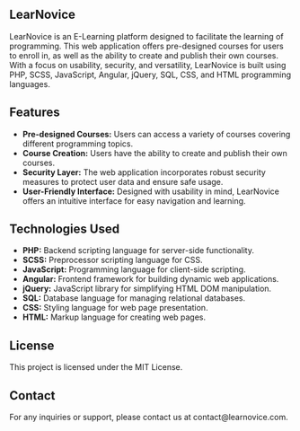 <h2><b>LearNovice</b></h2>
LearNovice is an E-Learning platform designed to facilitate the learning of programming. This web application offers pre-designed courses for users to enroll in, as well as the ability to create and publish their own courses. With a focus on usability, security, and versatility, LearNovice is built using PHP, SCSS, JavaScript, Angular, jQuery, SQL, CSS, and HTML programming languages.

<h2><b>Features</b></h2>
<ul type="disc">
<li><b>Pre-designed Courses:</b> Users can access a variety of courses covering different programming topics.</li>
<li><b>Course Creation:</b> Users have the ability to create and publish their own courses.</li>
<li><b>Security Layer:</b> The web application incorporates robust security measures to protect user data and ensure safe usage.</li>
<li><b>User-Friendly Interface:</b> Designed with usability in mind, LearNovice offers an intuitive interface for easy navigation and learning.</li>
</ul>
<h2><b>Technologies Used</b></h2>
<ul type="disc">
<li><b>PHP:</b> Backend scripting language for server-side functionality.</li>
<li><b>SCSS:</b> Preprocessor scripting language for CSS.</li>
<li><b>JavaScript:</b> Programming language for client-side scripting.</li>
<li><b>Angular:</b> Frontend framework for building dynamic web applications.</li>
<li><b>jQuery:</b> JavaScript library for simplifying HTML DOM manipulation.</li>
<li><b>SQL:</b> Database language for managing relational databases.</li>
<li><b>CSS:</b> Styling language for web page presentation.</li>
<li><b>HTML:</b> Markup language for creating web pages.</li>
</ul>

<h2><b>License</b></h2>
This project is licensed under the MIT License.

<h2><b>Contact</b></h2>
For any inquiries or support, please contact us at contact@learnovice.com.
